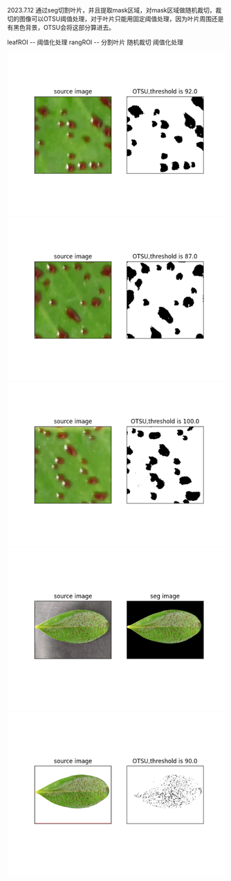 2023.7.12
通过seg切割叶片，并且提取mask区域，对mask区域做随机裁切，裁切的图像可以OTSU阈值处理，对于叶片只能用固定阈值处理，因为叶片周围还是有黑色背景，OTSU会将这部分算进去。

leafROI -- 阈值化处理 rangROI -- 分割叶片 随机裁切 阈值化处理

![Figure_1](plt/Figure_1.png)
![Figure_2](plt/Figure_2.png)
![Figure_3](plt/Figure_3.png)
![Figure_4](plt/Figure_4.png)
![leaf_90 0_20230711_195942](plt/leaf_90.0_20230711_195942.png)
